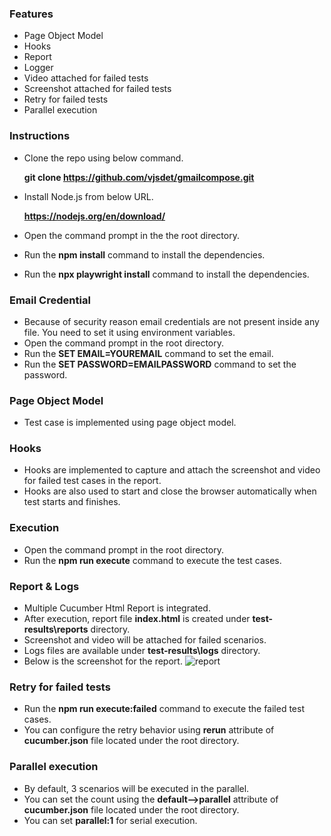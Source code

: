### Features
* Page Object Model
* Hooks
* Report
* Logger
* Video attached for failed tests
* Screenshot attached for failed tests
* Retry for failed tests
* Parallel execution 

### Instructions
* Clone the repo using below command.

  **git clone https://github.com/vjsdet/gmailcompose.git**
* Install Node.js from below URL.

  **https://nodejs.org/en/download/**
* Open the command prompt in the the root directory.
* Run the **npm install** command to install the dependencies.
* Run the **npx playwright install** command to install the dependencies.

### Email Credential
* Because of security reason email credentials are not present inside any file. You need to set it using environment variables.
* Open the command prompt in the root directory.
* Run the **SET EMAIL=YOUREMAIL** command to set the email.
* Run the **SET PASSWORD=EMAILPASSWORD** command to set the password.

### Page Object Model
* Test case is implemented using page object model.

### Hooks
* Hooks are implemented to capture and attach the screenshot and video for failed test cases in the report. 
* Hooks are also used to start and close the browser automatically when test starts and finishes. 

### Execution
* Open the command prompt in the root directory.
* Run the **npm run execute** command to execute the test cases.

### Report & Logs
* Multiple Cucumber Html Report is integrated.
* After execution, report file **index.html** is created under **test-results\reports** directory.
* Screenshot and video will be attached for failed scenarios.
* Logs files are available under **test-results\logs** directory.
* Below is the screenshot for the report.
![report](https://github.com/vjsdet/gmailcompose/assets/146126556/dea6859d-675d-4994-8323-53504ed3d763)

### Retry for failed tests
* Run the **npm run execute:failed** command to execute the failed test cases.
*  You can configure the retry behavior using **rerun** attribute of **cucumber.json** file located under the root directory.

### Parallel execution 
* By default, 3 scenarios will be executed in the parallel.
* You can set the count using the **default-->parallel** attribute of **cucumber.json** file located under the root directory.
* You can set **parallel:1** for serial execution. 
